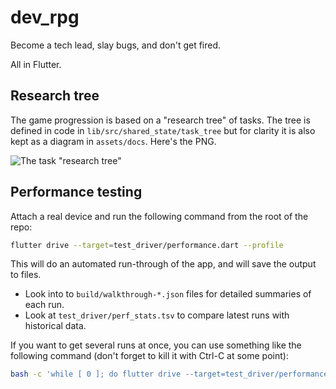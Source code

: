 # dev_rpg

Become a tech lead, slay bugs, and don't get fired.

All in Flutter.

## Research tree

The game progression is based on a "research tree" of tasks. The tree is defined in code
in `lib/src/shared_state/task_tree` but for clarity it is also kept as a diagram
in `assets/docs`. Here's the PNG.

![The task "research tree"](https://github.com/2d-inc/dev_rpg/blob/master/assets/docs/research-tree.png)

## Performance testing

Attach a real device and run the following command from the root of the repo:

```sh
flutter drive --target=test_driver/performance.dart --profile
```

This will do an automated run-through of the app, and will save the output to files.

* Look into to `build/walkthrough-*.json` files for detailed summaries of each run.
* Look at `test_driver/perf_stats.tsv` to compare latest runs with historical data.

If you want to get several runs at once, you can use something like the following command
(don't forget to kill it with Ctrl-C at some point):

```sh
bash -c 'while [ 0 ]; do flutter drive --target=test_driver/performance.dart --profile; sleep 1; done'
```
